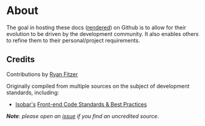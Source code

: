 # About #

The goal in hosting these docs ([rendered][]) on Github is to allow for their evolution to be driven by the development community. It also enables others to refine them to their personal/project requirements.

## Credits ##

Contributions by [Ryan Fitzer][]

Originally compiled from multiple sources on the subject of development standards, including:

* [Isobar's][] [Front-end Code Standards & Best Practices][]

***Note**: please open an [issue][] if you find an uncredited source.*

[rendered]:http://joemorgan.github.com/Developer-Docs/
[Ryan Fitzer]:https://github.com/ryanfitzer/
[Isobar's]:http://na.isobar.com/
[Front-end Code Standards & Best Practices]:http://na.isobar.com/standards/
[issue]:Developer-Docs/issues/